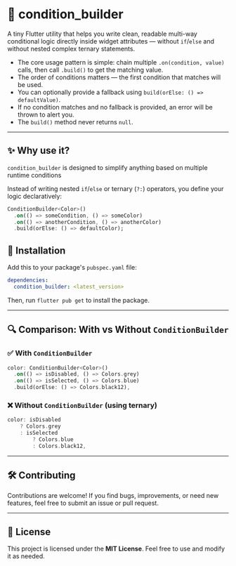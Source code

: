 # 🧩 condition_builder

A tiny Flutter utility that helps you write clean, readable multi-way conditional logic directly inside widget attributes — without `if`/`else` and without nested complex ternary statements.

- The core usage pattern is simple: chain multiple `.on(condition, value)` calls, then call `.build()` to get the matching value.
- The order of conditions matters — the first condition that matches will be used.
- You can optionally provide a fallback using `build(orElse: () => defaultValue)`.
- If no condition matches and no fallback is provided, an error will be thrown to alert you.
- The `build()` method never returns `null`.

---

## ✨ Why use it?

`condition_builder` is designed to simplify anything based on multiple runtime conditions

Instead of writing nested `if`/`else` or ternary (`?:`) operators, you define your logic declaratively:

```dart
ConditionBuilder<Color>()
  .on(() => someCondition, () => someColor)
  .on(() => anotherCondition, () => anotherColor)
  .build(orElse: () => defaultColor);
```

## 🚀 Installation

Add this to your package's `pubspec.yaml` file:

```yaml
dependencies:
  condition_builder: <latest_version>
```

Then, run `flutter pub get` to install the package.

---

## 🔍 Comparison: With vs Without `ConditionBuilder`


### ✅ With `ConditionBuilder`

```dart
color: ConditionBuilder<Color>()
  .on(() => isDisabled, () => Colors.grey)
  .on(() => isSelected, () => Colors.blue)
  .build(orElse: () => Colors.black12),
```

### ❌ Without `ConditionBuilder` (using ternary)

```dart
color: isDisabled
    ? Colors.grey
    : isSelected
        ? Colors.blue
        : Colors.black12,
```

---

## 🛠️ Contributing

Contributions are welcome! If you find bugs, improvements, or need new features, feel free to submit an issue or pull request.

---

## 📜 License

This project is licensed under the **MIT License**. Feel free to use and modify it as needed.  
